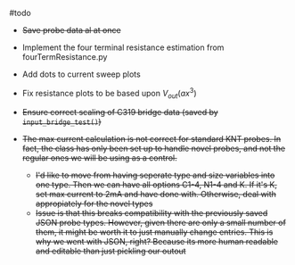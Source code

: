 #todo

- ~~Save probe data al at once~~
- Implement the four terminal resistance estimation from fourTermResistance.py
- Add dots to current sweep plots
- Fix resistance plots to be based upon $V_{out}(ax^3)$
- ~~Ensure correct scaling of C319 bridge data (saved by ```input_bridge_test()```)~~


- ~~The max current calculation is not correct for standard KNT probes. In fact, the class has only been set up to handle novel probes, and not the regular ones we will be using as a control.~~
  - ~~I'd like to move from having seperate type and size variables into one type. Then we can have all options C1-4, N1-4 and K. If it's K, set max current to 2mA and have done with. Otherwise, deal with appropiately for the novel types~~
  - ~~Issue is that this breaks compatibility with the previously saved JSON probe types. However, given there are only a small number of them, it might be worth it to just manually change entries. This is why we went with JSON, right? Because its more human readable and editable than just pickling our outout~~
